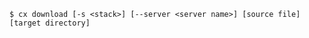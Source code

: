 <!-- usedin: [ _includes/_inlines/Toolbelt/common/download/download_usage-v1.md] -->

```
$ cx download [-s <stack>] [--server <server name>] [source file] [target directory]
```
